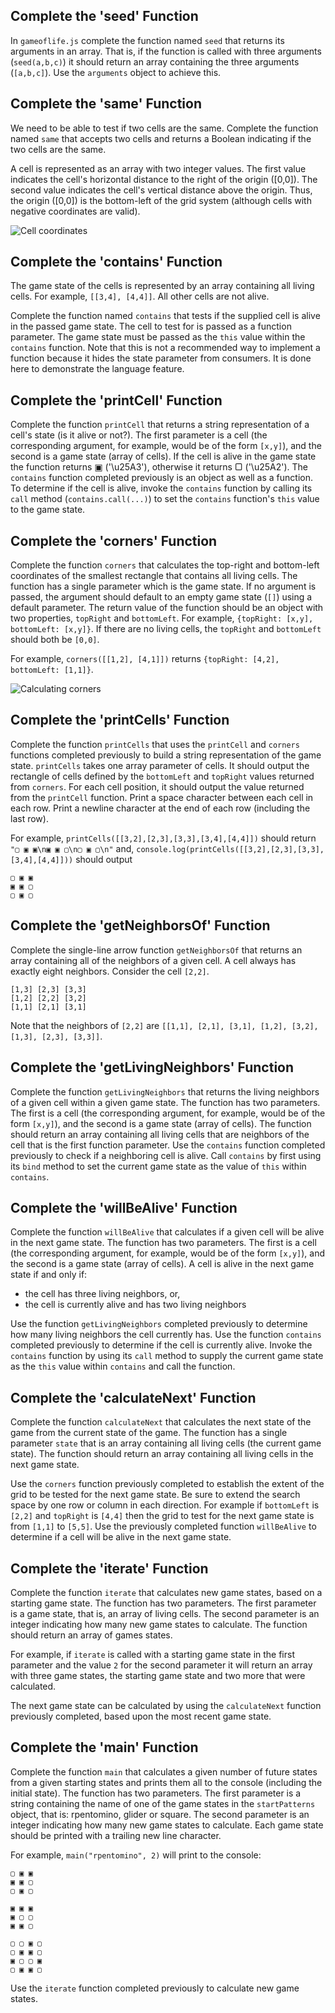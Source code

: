  ## Complete the 'seed' Function

In `gameoflife.js` complete the function named `seed` that returns its arguments in an array. That is, if the function is called with three arguments (`seed(a,b,c)`) it should return an array containing the three arguments (`[a,b,c]`). Use the `arguments` object to achieve this. 

## Complete the 'same' Function

We need to be able to test if two cells are the same. Complete the function named `same` that accepts two cells and returns a Boolean indicating if the two cells are the same. 

A cell is represented as an array with two integer values. The first value indicates the cell's horizontal distance to the right of the origin ([0,0]). The second value indicates the cell's vertical distance above the origin. Thus, the origin ([0,0]) is the bottom-left of the grid system (although cells with negative coordinates are valid).

![Cell coordinates](cells.png)

## Complete the 'contains' Function

The game state of the cells is represented by an array containing all living cells. For example, `[[3,4], [4,4]]`. All other cells are not alive. 

Complete the function named `contains` that tests if the supplied cell is alive in the passed game state. The cell to test for is passed as a function parameter. The game state must be passed as the `this` value within the `contains` function. Note that this is not a recommended way to implement a function because it hides the state parameter from consumers. It is done here to demonstrate the language feature.

## Complete the 'printCell' Function

Complete the function `printCell` that returns a string representation of a cell's state (is it alive or not?). The first parameter is a cell (the corresponding argument, for example, would be of the form `[x,y]`), and the second is a game state (array of cells). If the cell is alive in the game state the function returns ▣ ('\u25A3'), otherwise it returns ▢ ('\u25A2'). The `contains` function completed previously is an object as well as a function. To determine if the cell is alive, invoke the `contains` function by calling its `call` method (`contains.call(...)`) to set the `contains` function's `this` value to the game state.

## Complete the 'corners' Function

Complete the function `corners` that calculates the top-right and bottom-left coordinates of the smallest rectangle that contains all living cells. The function has a single parameter which is the game state. If no argument is passed, the argument should default to an empty game state (`[]`) using a default parameter. The return value of the function should be an object with two properties, `topRight` and `bottomLeft`. For example, `{topRight: [x,y], bottomLeft: [x,y]}`. If there are no living cells, the `topRight` and `bottomLeft` should both be `[0,0]`.

For example, `corners([[1,2], [4,1]])` returns `{topRight: [4,2], bottomLeft: [1,1]}`.

![Calculating corners](corners.png)

## Complete the 'printCells' Function

Complete the function `printCells` that uses the `printCell` and `corners` functions completed previously to build a string representation of the game state. `printCells` takes one array parameter of cells. It should output the rectangle of cells defined by the `bottomLeft` and `topRight` values returned from `corners`. For each cell position, it should output the value returned from the `printCell` function. Print a space character between each cell in each row. Print a newline character at the end of each row (including the last row).

For example, `printCells([[3,2],[2,3],[3,3],[3,4],[4,4]])` should return `"▢ ▣ ▣\n▣ ▣ ▢\n▢ ▣ ▢\n"` and, `console.log(printCells([[3,2],[2,3],[3,3],[3,4],[4,4]]))` should output

```
▢ ▣ ▣
▣ ▣ ▢
▢ ▣ ▢
```

## Complete the 'getNeighborsOf' Function

Complete the single-line arrow function `getNeighborsOf` that returns an array containing all of the neighbors of a given cell. A cell always has exactly eight neighbors. Consider the cell `[2,2]`.

```
[1,3] [2,3] [3,3]
[1,2] [2,2] [3,2]
[1,1] [2,1] [3,1]
```

Note that the neighbors of `[2,2]` are `[[1,1], [2,1], [3,1], [1,2], [3,2], [1,3], [2,3], [3,3]]`.

## Complete the 'getLivingNeighbors' Function

Complete the function `getLivingNeighbors` that returns the living neighbors of a given cell within a given game state. The function has two parameters. The first is a cell (the corresponding argument, for example, would be of the form `[x,y]`), and the second is a game state (array of cells). The function should return an array containing all living cells that are neighbors of the cell that is the first function parameter. Use the `contains` function completed previously to check if a neighboring cell is alive. Call `contains` by first using its `bind` method to set the current game state as the value of `this` within `contains`.

## Complete the 'willBeAlive' Function

Complete the function `willBeAlive` that calculates if a given cell will be alive in the next game state. The function has two parameters. The first is a cell (the corresponding argument, for example, would be of the form `[x,y]`), and the second is a game state (array of cells). A cell is alive in the next game state if and only if:

* the cell has three living neighbors, or,
* the cell is currently alive and has two living neighbors

Use the function `getLivingNeighbors` completed previously to determine how many living neighbors the cell currently has. Use the function `contains` completed previously to determine if the cell is currently alive. Invoke the `contains` function by using its `call` method to supply the current game state as the `this` value within `contains` and call the function. 

## Complete the 'calculateNext' Function

Complete the function `calculateNext` that calculates the next state of the game from the current state of the game. The function has a single parameter `state` that is an array containing all living cells (the current game state). The function should return an array containing all living cells in the next game state.

Use the `corners` function previously completed to establish the extent of the grid to be tested for the next game state. Be sure to extend the search space by one row or column in each direction. For example if `bottomLeft` is `[2,2]` and `topRight` is `[4,4]` then the grid to test for the next game state is from `[1,1]` to `[5,5]`. Use the previously completed function `willBeAlive` to determine if a cell will be alive in the next game state. 

## Complete the 'iterate' Function

Complete the function `iterate` that calculates new game states, based on a starting game state. The function has two parameters. The first parameter is a game state, that is, an array of living cells. The second parameter is an integer indicating how many new game states to calculate. The function should return an array of games states.

For example, if `iterate` is called with a starting game state in the first parameter and the value `2` for the second parameter it will return an array with three game states, the starting game state and two more that were calculated.

The next game state can be calculated by using the `calculateNext` function previously completed, based upon the most recent game state.

## Complete the 'main' Function

Complete the function `main` that calculates a given number of future states from a given starting states and prints them all to the console (including the initial state). The function has two parameters. The first parameter is a string containing the name of one of the game states in the `startPatterns` object, that is: rpentomino, glider or square. The second parameter is an integer indicating how many new game states to calculate. Each game state should be printed with a trailing new line character. 

For example, `main("rpentomino", 2)` will print to the console:

```
▢ ▣ ▣
▣ ▣ ▢
▢ ▣ ▢

▣ ▣ ▣
▣ ▢ ▢
▣ ▣ ▢

▢ ▢ ▣ ▢
▢ ▣ ▣ ▢
▣ ▢ ▢ ▣
▢ ▣ ▣ ▢

```

Use the `iterate` function completed previously to calculate new game states.